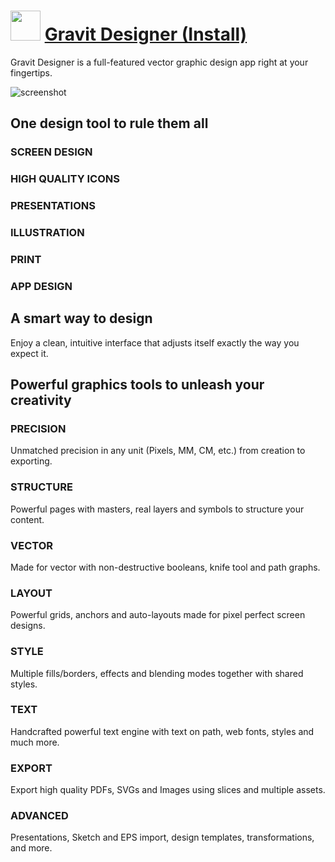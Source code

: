 ﻿# <img src="https://cdn.jsdelivr.net/gh/chtof/chocolatey-packages/automatic/gravitdesigner.install/gravitdesigner.install.png" width="48" height="48"/> [Gravit Designer (Install)](https://chocolatey.org/packages/gravitdesigner.install)

Gravit Designer is a full-featured vector graphic design app right at your fingertips.

![screenshot](https://cdn.jsdelivr.net/gh/chtof/chocolatey-packages/automatic/gravitdesigner.portable/screenshot.png)

## One design tool to rule them all
### SCREEN DESIGN
### HIGH QUALITY ICONS
### PRESENTATIONS
### ILLUSTRATION
### PRINT
### APP DESIGN

## A smart way to design
Enjoy a clean, intuitive interface that adjusts itself exactly the way you expect it.

## Powerful graphics tools to unleash your creativity
### PRECISION
Unmatched precision in any unit (Pixels, MM, CM, etc.) from creation to exporting.
### STRUCTURE
Powerful pages with masters, real layers and symbols to structure your content.
### VECTOR
Made for vector with non-destructive booleans, knife tool and path graphs.
### LAYOUT
Powerful grids, anchors and auto-layouts made for pixel perfect screen designs.
### STYLE
Multiple fills/borders, effects and blending modes together with shared styles.
### TEXT
Handcrafted powerful text engine with text on path, web fonts, styles and much more.
### EXPORT
Export high quality PDFs, SVGs and Images using slices and multiple assets.
### ADVANCED
Presentations, Sketch and EPS import, design templates, transformations, and more.